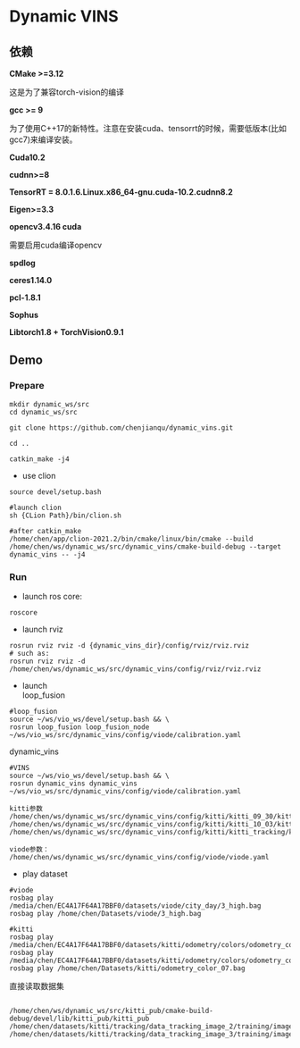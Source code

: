 # Dynamic VINS

## 依赖

**CMake >=3.12**  

这是为了兼容torch-vision的编译

**gcc >= 9**

为了使用C++17的新特性。注意在安装cuda、tensorrt的时候，需要低版本(比如gcc7)来编译安装。

**Cuda10.2**

**cudnn>=8**

**TensorRT = 8.0.1.6.Linux.x86_64-gnu.cuda-10.2.cudnn8.2**

**Eigen>=3.3**

**opencv3.4.16 cuda**

需要启用cuda编译opencv

**spdlog**

**ceres1.14.0**

**pcl-1.8.1**

**Sophus**

**Libtorch1.8 + TorchVision0.9.1**


## Demo
### Prepare

```shell
mkdir dynamic_ws/src
cd dynamic_ws/src

git clone https://github.com/chenjianqu/dynamic_vins.git

cd ..

catkin_make -j4
```

* use clion
```shell
source devel/setup.bash

#launch clion
sh {CLion Path}/bin/clion.sh

#after catkin_make
/home/chen/app/clion-2021.2/bin/cmake/linux/bin/cmake --build /home/chen/ws/dynamic_ws/src/dynamic_vins/cmake-build-debug --target dynamic_vins -- -j4
```


### Run

* launch ros core:
```shell
roscore
```

* launch rviz
```shell
rosrun rviz rviz -d {dynamic_vins_dir}/config/rviz/rviz.rviz
# such as:
rosrun rviz rviz -d /home/chen/ws/dynamic_ws/src/dynamic_vins/config/rviz/rviz.rviz
```

* launch  
loop_fusion
```shell
#loop_fusion
source ~/ws/vio_ws/devel/setup.bash && \ 
rosrun loop_fusion loop_fusion_node ~/ws/vio_ws/src/dynamic_vins/config/viode/calibration.yaml 

```

dynamic_vins
```shell
#VINS
source ~/ws/vio_ws/devel/setup.bash && \ 
rosrun dynamic_vins dynamic_vins ~/ws/vio_ws/src/dynamic_vins/config/viode/calibration.yaml

kitti参数
/home/chen/ws/dynamic_ws/src/dynamic_vins/config/kitti/kitti_09_30/kitti_09_30_config.yaml
/home/chen/ws/dynamic_ws/src/dynamic_vins/config/kitti/kitti_10_03/kitti_10_03_config.yaml
/home/chen/ws/dynamic_ws/src/dynamic_vins/config/kitti/kitti_tracking/kitti_tracking.yaml

viode参数：
/home/chen/ws/dynamic_ws/src/dynamic_vins/config/viode/viode.yaml

```

* play dataset
```shell
#viode
rosbag play  /media/chen/EC4A17F64A17BBF0/datasets/viode/city_day/3_high.bag
rosbag play /home/chen/Datasets/viode/3_high.bag

#kitti
rosbag play /media/chen/EC4A17F64A17BBF0/datasets/kitti/odometry/colors/odometry_color_07.bag
rosbag play /media/chen/EC4A17F64A17BBF0/datasets/kitti/odometry/colors/odometry_color_04.bag
rosbag play /home/chen/Datasets/kitti/odometry_color_07.bag
```


直接读取数据集
```shell

/home/chen/ws/dynamic_ws/src/kitti_pub/cmake-build-debug/devel/lib/kitti_pub/kitti_pub  /home/chen/datasets/kitti/tracking/data_tracking_image_2/training/image_02/0003  /home/chen/datasets/kitti/tracking/data_tracking_image_3/training/image_03/0003

```


















